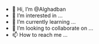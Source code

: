- 👋 Hi, I’m @Alghadban
- 👀 I’m interested in ...
- 🌱 I’m currently learning ...
- 💞️ I’m looking to collaborate on ...
- 📫 How to reach me ...

<!---
Alghadban/Alghadban is a ✨ special ✨ repository because its `README.md` (this file) appears on your GitHub profile.
You can click the Preview link to take a look at your changes.
--->
